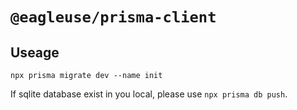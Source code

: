 # `@eagleuse/prisma-client`

## Useage

```shell
npx prisma migrate dev --name init
```

If sqlite database exist in you local, please use `npx prisma db push`.
